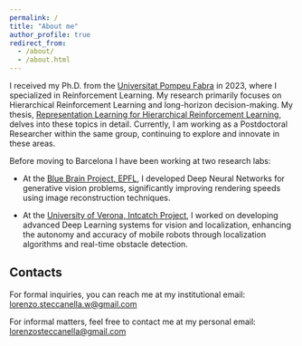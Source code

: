 ```yaml
---
permalink: /
title: "About me"
author_profile: true
redirect_from: 
  - /about/
  - /about.html
---
```


I received my Ph.D. from the [Universitat Pompeu Fabra](https://www.upf.edu/web/ai-ml) in 2023, where I specialized in Reinforcement Learning. My research primarily focuses on Hierarchical Reinforcement Learning and long-horizon decision-making. My thesis, [Representation Learning for Hierarchical Reinforcement Learning](https://www.tdx.cat/handle/10803/688366#page=35), delves into these topics in detail. Currently, I am working as a Postdoctoral Researcher within the same group, continuing to explore and innovate in these areas.

Before moving to Barcelona I have been working at two research labs:

- At the [Blue Brain Project, EPFL](https://bluebrain.epfl.ch/), I developed Deep Neural Networks for generative vision problems, significantly improving rendering speeds using image reconstruction techniques.
  
- At the [University of Verona, Intcatch Project](http://intcatch.eu/), I worked on developing advanced Deep Learning systems for vision and localization, enhancing the autonomy and accuracy of mobile robots through localization algorithms and real-time obstacle detection.

## Contacts

For formal inquiries, you can reach me at my institutional email: <lorenzo.steccanella.w@gmail.com>

For informal matters, feel free to contact me at my personal email: <lorenzosteccanella@gmail.com>




